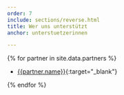 ```yaml
---
order: 7
include: sections/reverse.html
title: Wer uns unterstützt
anchor: unterstuetzerinnen

---
```

{% for partner in site.data.partners %}
- [{{partner.name}}]({{partner.link}}){:target="_blank"}

{% endfor %}